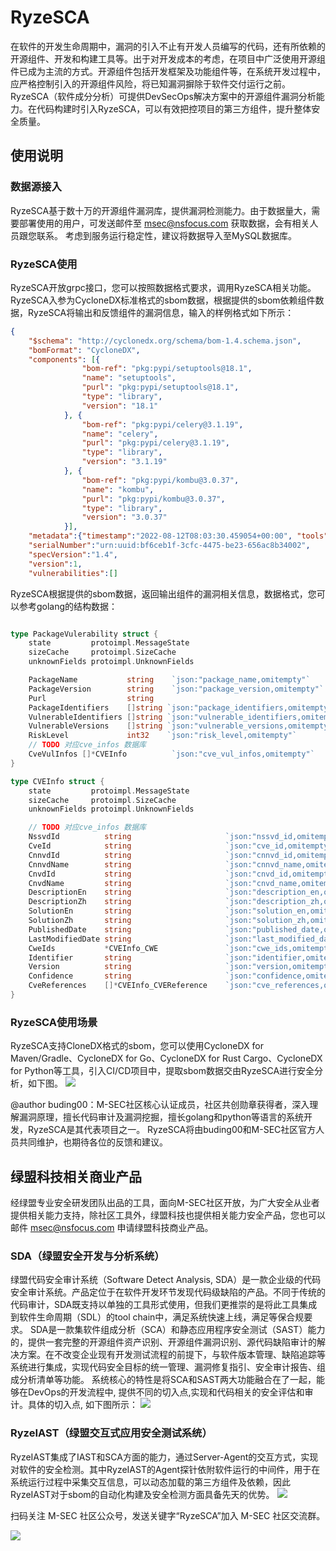 # RyzeSCA
在软件的开发生命周期中，漏洞的引入不止有开发人员编写的代码，还有所依赖的开源组件、开发和构建工具等。出于对开发成本的考虑，在项目中广泛使用开源组件已成为主流的方式。开源组件包括开发框架及功能组件等，在系统开发过程中，应严格控制引入的开源组件风险，将已知漏洞摒除于软件交付运行之前。
RyzeSCA（软件成分分析）可提供DevSecOps解决方案中的开源组件漏洞分析能力。在代码构建时引入RyzeSCA，可以有效把控项目的第三方组件，提升整体安全质量。

## 使用说明
### 数据源接入
RyzeSCA基于数十万的开源组件漏洞库，提供漏洞检测能力。由于数据量大，需要部署使用的用户，可发送邮件至 msec@nsfocus.com 获取数据，会有相关人员跟您联系。
考虑到服务运行稳定性，建议将数据导入至MySQL数据库。

### RyzeSCA使用
RyzeSCA开放grpc接口，您可以按照数据格式要求，调用RyzeSCA相关功能。
RyzeSCA入参为CycloneDX标准格式的sbom数据，根据提供的sbom依赖组件数据，RyzeSCA将输出和反馈组件的漏洞信息，输入的样例格式如下所示：

```json
{
	"$schema": "http://cyclonedx.org/schema/bom-1.4.schema.json",
	"bomFormat": "CycloneDX",
	"components": [{
				"bom-ref": "pkg:pypi/setuptools@18.1",
				"name": "setuptools",
				"purl": "pkg:pypi/setuptools@18.1",
				"type": "library",
				"version": "18.1"
			}, {
				"bom-ref": "pkg:pypi/celery@3.1.19",
				"name": "celery",
				"purl": "pkg:pypi/celery@3.1.19",
				"type": "library",
				"version": "3.1.19"
			}, {
				"bom-ref": "pkg:pypi/kombu@3.0.37",
				"name": "kombu",
				"purl": "pkg:pypi/kombu@3.0.37",
				"type": "library",
				"version": "3.0.37"
			}],
    "metadata":{"timestamp":"2022-08-12T08:03:30.459054+00:00", "tools":{"name":"SDA", "vendor":"", "version":""}},
    "serialNumber":"urn:uuid:bf6ceb1f-3cfc-4475-be23-656ac8b34002",
    "specVersion":"1.4",
    "version":1,
    "vulnerabilities":[]
```

RyzeSCA根据提供的sbom数据，返回输出组件的漏洞相关信息，数据格式，您可以参考golang的结构数据：

```go

type PackageVulerability struct {
	state         protoimpl.MessageState
	sizeCache     protoimpl.SizeCache
	unknownFields protoimpl.UnknownFields

	PackageName           string    `json:"package_name,omitempty"`			//组件名称
	PackageVersion        string    `json:"package_version,omitempty"`		//组件版本
	Purl                  string   											// url
	PackageIdentifiers    []string `json:"package_identifiers,omitempty"`
	VulnerableIdentifiers []string `json:"vulnerable_identifiers,omitempty"`
	VulnerableVersions    []string `json:"vulnerable_versions,omitempty"`
	RiskLevel             int32    `json:"risk_level,omitempty"`			//风险等级
	// TODO 对应cve_infos 数据库
	CveVulInfos []*CVEInfo 			`json:"cve_vul_infos,omitempty"`
}

type CVEInfo struct {
	state         protoimpl.MessageState
	sizeCache     protoimpl.SizeCache
	unknownFields protoimpl.UnknownFields

	// TODO 对应cve_infos 数据库
	NssvdId          string                     `json:"nssvd_id,omitempty"`
	CveId            string                     `json:"cve_id,omitempty"`		// cve_id
	CnnvdId          string                     `json:"cnnvd_id,omitempty"`		// cnnvd_id
	CnnvdName        string                     `json:"cnnvd_name,omitempty"`	// 漏洞名称
	CnvdId           string                     `json:"cnvd_id,omitempty"`
	CnvdName         string                     `json:"cnvd_name,omitempty"`	// 漏洞名称
	DescriptionEn    string                     `json:"description_en,omitempty"`	//漏洞描述（英文）
	DescriptionZh    string                     `json:"description_zh,omitempty"`	//漏洞描述（中文）
	SolutionEn       string                     `json:"solution_en,omitempty"`		//修复建议（英文）
	SolutionZh       string                     `json:"solution_zh,omitempty"`		//修复建议（英文）
	PublishedDate    string                     `json:"published_date,omitempty"`
	LastModifiedDate string                     `json:"last_modified_date,omitempty"`
	CweIds           *CVEInfo_CWE               `json:"cwe_ids,omitempty"`
	Identifier       string                     `json:"identifier,omitempty"`
	Version          string                     `json:"version,omitempty"`
	Confidence       string                     `json:"confidence,omitempty"`
	CveReferences    []*CVEInfo_CVEReference    `json:"cve_references,omitempty"`
}
```



### RyzeSCA使用场景
RyzeSCA支持CloneDX格式的sbom，您可以使用CycloneDX for Maven/Gradle、CycloneDX for Go、CycloneDX for Rust Cargo、CycloneDX for Python等工具，引入CI/CD项目中，提取sbom数据交由RyzeSCA进行安全分析，如下图。
![](./img/2.png) 

@author buding00：M-SEC社区核心认证成员，社区共创勋章获得者，深入理解漏洞原理，擅长代码审计及漏洞挖掘，擅长golang和python等语言的系统开发，RyzeSCA是其代表项目之一。
RyzeSCA将由buding00和M-SEC社区官方人员共同维护，也期待各位的反馈和建议。

## 绿盟科技相关商业产品
经绿盟专业安全研发团队出品的工具，面向M-SEC社区开放，为广大安全从业者提供相关能力支持，除社区工具外，绿盟科技也提供相关能力安全产品，您也可以邮件 msec@nsfocus.com 申请绿盟科技商业产品。
### SDA（绿盟安全开发与分析系统）
绿盟代码安全审计系统（Software Detect Analysis, SDA）是一款企业级的代码安全审计系统。产品定位于在软件开发环节发现代码级缺陷的产品。不同于传统的代码审计，SDA既支持以单独的工具形式使用，但我们更推崇的是将此工具集成到软件生命周期（SDL）的tool chain中，满足系统快速上线，满足等保合规要求。
SDA是一款集软件组成分析（SCA）和静态应用程序安全测试（SAST）能力的，提供一套完整的开源组件资产识别、开源组件漏洞识别、源代码缺陷审计的解决方案。在不改变企业现有开发测试流程的前提下，与软件版本管理、缺陷追踪等系统进行集成，实现代码安全目标的统一管理、漏洞修复指引、安全审计报告、组成分析清单等功能。
系统核心的特性是将SCA和SAST两大功能融合在了一起，能够在DevOps的开发流程中, 提供不同的切入点,实现和代码相关的安全评估和审计。具体的切入点, 如下图所示：
![](./img/3.png)

### RyzeIAST（绿盟交互式应用安全测试系统）
RyzeIAST集成了IAST和SCA方面的能力，通过Server-Agent的交互方式，实现对软件的安全检测。其中RyzeIAST的Agent探针依附软件运行的中间件，用于在系统运行过程中采集交互信息，可以动态加载的第三方组件及依赖，因此RyzeIAST对于sbom的自动化构建及安全检测方面具备先天的优势。
![](./img/1.png)

扫码关注 M-SEC 社区公众号，发送关键字“RyzeSCA”加入 M-SEC 社区交流群。

![](./img/4.jpg)